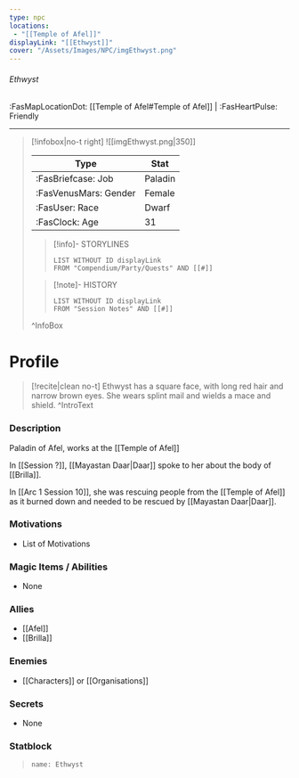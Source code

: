 ```yaml
---
type: npc
locations:
 - "[[Temple of Afel]]"
displayLink: "[[Ethwyst]]"
cover: "/Assets/Images/NPC/imgEthwyst.png"
---
```

###### Ethwyst
<span class="sub2">:FasMapLocationDot: [[Temple of Afel#Temple of Afel]] | :FasHeartPulse: Friendly </span>
___

> [!infobox|no-t right]
> ![[imgEthwyst.png|350]]
>
> | Type | Stat |
> | ---- | ---- |
> | :FasBriefcase: Job |  Paladin |
> | :FasVenusMars: Gender | Female |
> | :FasUser: Race | Dwarf |
> | :FasClock: Age | 31 |
>
>> [!info]- STORYLINES
>>```dataview
>>LIST WITHOUT ID displayLink
>>FROM "Compendium/Party/Quests" AND [[#]]
>
>>[!note]- HISTORY
>>```dataview
>>LIST WITHOUT ID displayLink
>>FROM "Session Notes" AND [[#]]
>
>^InfoBox

# Profile

> [!recite|clean no-t]
>	Ethwyst has a square face, with long red hair and narrow brown eyes. She wears splint mail and wields a mace and shield.
>^IntroText

### Description
Paladin of Afel, works at the [[Temple of Afel]]

In [[Session ?]], [[Mayastan Daar|Daar]] spoke to her about the body of [[Brilla]].

In [[Arc 1 Session 10]], she was rescuing people from the [[Temple of Afel]] as it burned down and needed to be rescued by [[Mayastan Daar|Daar]].

### Motivations
- List of Motivations

### Magic Items / Abilities
- None

### Allies
- [[Afel]]
- [[Brilla]]

### Enemies
- [[Characters]] or [[Organisations]]

### Secrets
- None

### Statblock
> ```statblock
> name: Ethwyst